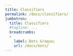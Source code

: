 ```yaml
---
title: Classifiers
permalink: /docs/classifiers/
jumbotron:
  title: Classifiers
  #tagline: ...
  breadcrumbs:
  -
    label: Bots &raquo;
    url: /docs/bots/  
---
```


